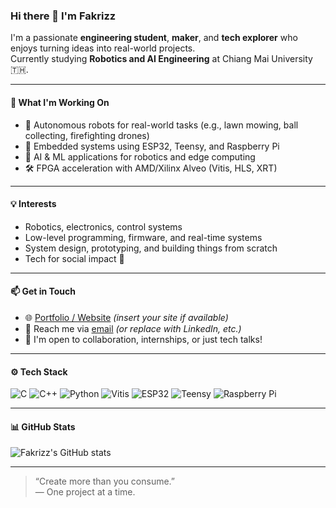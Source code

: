 ### Hi there 👋 I'm Fakrizz

I'm a passionate **engineering student**, **maker**, and **tech explorer** who enjoys turning ideas into real-world projects.  
Currently studying **Robotics and AI Engineering** at Chiang Mai University 🇹🇭.

---

#### 🔧 What I'm Working On
- 🤖 Autonomous robots for real-world tasks (e.g., lawn mowing, ball collecting, firefighting drones)
- 🚀 Embedded systems using ESP32, Teensy, and Raspberry Pi
- 🧠 AI & ML applications for robotics and edge computing
- 🛠️ FPGA acceleration with AMD/Xilinx Alveo (Vitis, HLS, XRT)

---

#### 💡 Interests
- Robotics, electronics, control systems
- Low-level programming, firmware, and real-time systems
- System design, prototyping, and building things from scratch
- Tech for social impact 🌱

---

#### 📫 Get in Touch
- 🌐 [Portfolio / Website](#) _(insert your site if available)_
- 📨 Reach me via [email](mailto:you@example.com) _(or replace with LinkedIn, etc.)_
- 💬 I'm open to collaboration, internships, or just tech talks!

---

#### ⚙️ Tech Stack
![C](https://img.shields.io/badge/C-A8B9CC?style=flat-square&logo=c&logoColor=white)
![C++](https://img.shields.io/badge/C++-00599C?style=flat-square&logo=cplusplus&logoColor=white)
![Python](https://img.shields.io/badge/Python-3776AB?style=flat-square&logo=python&logoColor=white)
![Vitis](https://img.shields.io/badge/Vitis-FCC624?style=flat-square&logo=xilinx&logoColor=black)
![ESP32](https://img.shields.io/badge/ESP32-323232?style=flat-square&logo=espressif&logoColor=white)
![Teensy](https://img.shields.io/badge/Teensy-48A0DC?style=flat-square)
![Raspberry Pi](https://img.shields.io/badge/RaspberryPi-C51A4A?style=flat-square&logo=raspberrypi&logoColor=white)

---

#### 📊 GitHub Stats

![Fakrizz's GitHub stats](https://github-readme-stats.vercel.app/api?username=9-Fakrizz&show_icons=true&theme=tokyonight&hide=issues)

---

> “Create more than you consume.”  
> — One project at a time.
